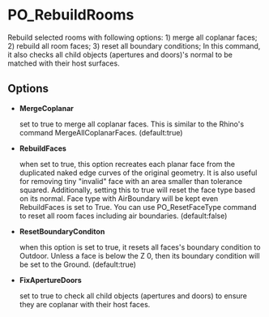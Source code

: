 # PO_RebuildRooms

Rebuild selected rooms with following options: 1) merge all coplanar faces; 2) rebuild all room faces; 3) reset all boundary conditions; In this command, it also checks all child objects (apertures and doors)&apos;s normal to be matched with their host surfaces.

## Options

* **MergeCoplanar**

  set to true to merge all coplanar faces. This is similar to the Rhino&apos;s command MergeAllCoplanarFaces. (default:true)

* **RebuildFaces**

  when set to true, this option recreates each planar face from the duplicated naked edge curves of the original geometry. It is also useful for removing tiny &quot;invalid&quot; face with an area smaller than tolerance squared. Additionally, setting this to true will reset the face type based on its normal. Face type with AirBoundary will be kept even RebuildFaces is set to True. You can use PO_ResetFaceType command to reset all room faces including air boundaries. (default:false)

* **ResetBoundaryConditon**

  when this option is set to true, it resets all faces&apos;s boundary condition to Outdoor. Unless a face is below the Z 0, then its boundary condition will be set to the Ground. (default:true)

* **FixApertureDoors**

  set to true to check all child objects (apertures and doors) to ensure they are coplanar with their host faces.


